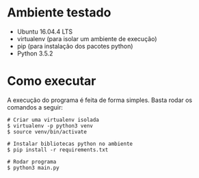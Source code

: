 # Ambiente testado
- Ubuntu 16.04.4 LTS
- virtualenv (para isolar um ambiente de execução)
- pip (para instalação dos pacotes python)
- Python 3.5.2

# Como executar
A execução do programa é feita de forma simples. Basta rodar os comandos a seguir:
```
# Criar uma virtualenv isolada
$ virtualenv -p python3 venv
$ source venv/bin/activate

# Instalar bibliotecas python no ambiente
$ pip install -r requirements.txt

# Rodar programa
$ python3 main.py
```
